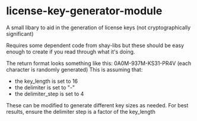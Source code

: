 # license-key-generator-module
A small libary to aid in the generation of license keys (not cryptographically significant)

Requires some dependent code from shay-libs but these should be easy enough to create if you read through what it's doing.

The return format looks something like this: 0A0M-937M-KS31-PR4V (each character is randomly generated)
This is assuming that:
- the key_length is set to 16
- the delimiter is set to "-"
- the delimiter_step is set to 4

These can be modified to generate different key sizes as needed. For best results, ensure the delimiter step is a factor of the key_length
